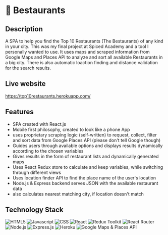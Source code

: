 # 🥗 Bestaurants


## Description
A SPA to help you find the Top 10 Restaurants (The Bestaurants) of any kind in your city. This was my final project at Spiced Academy and a tool I personally wanted to use. 
It uses maps and scraped information from Google Maps and Places API to analyze and sort all available Restaurants in a big city. 
There is also automatic loaction finding and distance validation for the search results.

## Live website
https://top10restaurants.herokuapp.com/

## Features
- SPA created with React.js
- Mobile first philosophy, created to look like a phone App
- uses proprietary scraping logic (self-written) to request, collect, filter and sort data from Google Places API (please don't tell Google though)
- Guides users through available options and displays results dynamically according to the chosen variables
- Gives results in the form of restaurant lists and dynamically generated maps
- Uses React Redux store to calculate and keep variables, while switching through different views
- Uses location finder API to find the place name of the user's location
- Node.js & Express backend serves JSON with the available restaurant data 
- also calculates nearest matching city, if location doesn't match

## Technology Stack

![HTML5](https://img.shields.io/badge/HTML5-E34F26?style=for-the-badge&logo=html5&logoColor=white)
![Javascript](https://img.shields.io/badge/JavaScript-323330?style=for-the-badge&logo=javascript&logoColor=F7DF1E)
![CSS](https://img.shields.io/badge/CSS3-1572B6?style=for-the-badge&logo=css3&logoColor=white)
![React](https://img.shields.io/badge/React-20232A?style=for-the-badge&logo=react&logoColor=61DAFB)
![Redux](https://img.shields.io/badge/Redux-593D88?style=for-the-badge&logo=redux&logoColor=white) Toolkit
![React Router](https://img.shields.io/badge/React_Router-CA4245?style=for-the-badge&logo=react-router&logoColor=white)
![Node.js](https://img.shields.io/badge/Node.js-43853D?style=for-the-badge&logo=node.js&logoColor=white)
![Express.js](https://img.shields.io/badge/Express.js-404D59?style=for-the-badge/)
![Heroku](https://img.shields.io/badge/Heroku-430098?style=for-the-badge&logo=heroku&logoColor=white)
![Google Maps & Places API](https://img.shields.io/badge/GoogleMaps-CA4245?style=for-the-badge&logo=googlemaps&logoColor=white)
